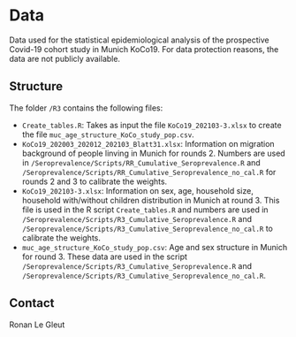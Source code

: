 # Data

Data used for the statistical epidemiological analysis of the prospective Covid-19 cohort study in Munich KoCo19. For data protection reasons, the data are not publicly available.

## Structure

The folder `/R3` contains the following files:

* `Create_tables.R`: Takes as input the file `KoCo19_202103-3.xlsx` to create the file `muc_age_structure_KoCo_study_pop.csv`.
* `KoCo19_202003_202012_202103_Blatt31.xlsx`: Information on migration background of people linving in Munich for rounds 2. Numbers are used in `/Seroprevalence/Scripts/RR_Cumulative_Seroprevalence.R` and `/Seroprevalence/Scripts/RR_Cumulative_Seroprevalence_no_cal.R` for rounds 2 and 3 to calibrate the weights.
* `KoCo19_202103-3.xlsx`: Information on sex, age, household size, household with/without children distribution in Munich at round 3. This file is used in the R script `Create_tables.R` and numbers are used in `/Seroprevalence/Scripts/R3_Cumulative_Seroprevalence.R` and `/Seroprevalence/Scripts/R3_Cumulative_Seroprevalence_no_cal.R` to calibrate the weights.
* `muc_age_structure_KoCo_study_pop.csv`: Age and sex structure in Munich for round 3. These data are used in the script `/Seroprevalence/Scripts/R3_Cumulative_Seroprevalence.R` and `/Seroprevalence/Scripts/R3_Cumulative_Seroprevalence_no_cal.R`.


## Contact

Ronan Le Gleut
